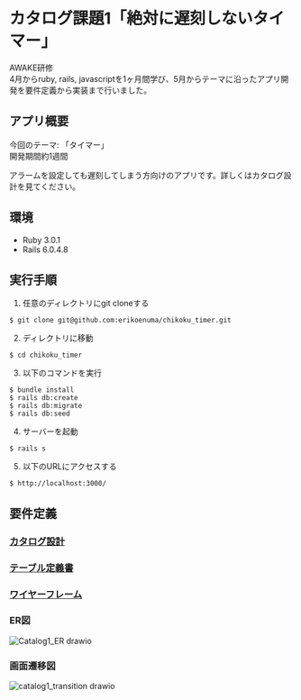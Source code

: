 # カタログ課題1「絶対に遅刻しないタイマー」
AWAKE研修 <br>
4月からruby, rails, javascriptを1ヶ月間学び、5月からテーマに沿ったアプリ開発を要件定義から実装まで行いました。 <br>

## アプリ概要
今回のテーマ: 「タイマー」 <br>
開発期間約1週間 <br>

アラームを設定しても遅刻してしまう方向けのアプリです。詳しくはカタログ設計を見てください。

## 環境
* Ruby 3.0.1
* Rails 6.0.4.8

## 実行手順
1. 任意のディレクトリにgit cloneする
```
$ git clone git@github.com:erikoenuma/chikoku_timer.git
```
2. ディレクトリに移動
```
$ cd chikoku_timer
```
3. 以下のコマンドを実行
```
$ bundle install
$ rails db:create
$ rails db:migrate
$ rails db:seed
```
4. サーバーを起動
```
$ rails s
```
5. 以下のURLにアクセスする
```
$ http://localhost:3000/
```

## 要件定義

### [カタログ設計](https://docs.google.com/spreadsheets/d/1n--QdxONgLz9wqXD_VEIKB3tkjOkPBFEQhETt0j2yeA/edit?usp=sharing)
### [テーブル定義書](https://docs.google.com/spreadsheets/d/1n--QdxONgLz9wqXD_VEIKB3tkjOkPBFEQhETt0j2yeA/edit?usp=sharing)
### [ワイヤーフレーム](https://viewer.diagrams.net/?tags=%7B%7D&highlight=0000ff&edit=_blank&layers=1&nav=1&title=catalog1_wireframe.drawio#R7V1rd9q60v41rPW%2BH8KyJMu2PmJI2n3a7t4v%2B3zpIoEk7BKgQJq0v%2F5IsuWLNCYm2MJg0rP2ITbhMs9oNPPMRR3Sv3t8sRwubt%2FMR%2BNpBzujxw4ZdDAmCAf8%2F8SV39EV7AU0unKznIyiayi98HHyZxxfdOKr95PReJV74no%2Bn64ni%2FzFq%2FlsNr5a564Nl8v5Q%2F5p1%2FNp%2Fl0Xw5uxceHj1XBqXv06Ga1vo6sB9tPrL8eTm1v1zshj0Z27oXpy%2FE1Wt8PR%2FCFziZx3SH85n6%2BjR3eP%2FfFUSE%2FJJfq7i4K7yQdbjmfrMn%2FwPrwbvXOdm5ch%2Bfzn5bu%2Bd7MOztz4ZX4Np%2FfxN44%2F7fq3EsHD7WQ9%2FrgYXonfHzjOHRLeru%2Bm%2FDfEH15PptP%2BfDpf8t9n8xl%2FUmh%2BNPU24%2BV6%2FJi5FH%2FUF%2BP53Xi9%2FM2fou4GOOgGAUt%2Folf4rdTDj8X6kEFFKc1tBhHmxAo3jDXhJnmvVFj8QSwvWHaT4fvwx3%2Bmj1fhq%2FGVd724QP88njVVdGrNxaI6Q46Hu3Tf0iJPS2s8G%2FXEkk2lkZHVcn4%2FG43FOzibxDQe5dazKaSMBCggAHVtOZ4O15NfeSsACSV%2Bh3fzCf8kCQYE6xg4Tv41VvP75dU4%2FrPsstVeKXDNl8L5l1oPlzfjtfFSEqbkmz8fOddA7vX8Zm6gx7VznYdstV7Of4w1BQd0fjid3Mz4r1cczDG%2FHgpdn3Ab3Itv3E1GI%2FE2IbSe8opxPZ%2BtP8YfCjCRWy8mz5A%2BNQ0PAxSJOMU6s9NCouZCOiedAHfCi%2FhBz5UPSIedxw%2FCfnyLJU8O41v8f%2FGDoKGQVoAiLQUjgixibTh6MI6k0xsojBwd0JAcL0aeXwYj3yZEftFS6yUPQvXASyFK1tO53%2BF%2Bi1hqrBP0O6G55R0Ner65TVk0lNcvnPnrf%2Fw34fWrxcPH979e90d90D%2FzplLc%2FBZ3f%2Fmjl%2BPhaDK7UTf4%2B6T31MWFuvB6vhzfiXddrO7F%2F48kIhzPidivh%2FxTd3A%2FikVWPBYZr%2B%2FFXf4Gi8lqciXfxhlPJ%2FGzVlz84jXExcn96m4ufl2P7xbyNSezq8loMrqXrsC9%2BM90eMnfXzx7rd57LOOMm9lQvM108vN%2B2M18k0XhF1EXLpf6lUr%2BbEsd72DiyR9N0fn1ayr%2Bib%2Fg6isESAaZ3z7NuSoPzrBToORzrr7XU%2BlP3vLFMJ6B3kLm7aKfahZEsQf4lA%2BOWF0rwvTkhGVioTRRgfhv0FNmTPkHTG1CIeucu%2BK%2FzM882RMWjt89p8LghdujfzAWzkDUdRwgrELuhqiickQhZ9Dv9HyJH4ck7DAqdx%2Bnwy7ElbAntqrjBcl18yARBwEg1eVFgBiZjp4TdEhP6ITTe2NgkQVBUUZCOqPh6jYRFb%2BzEM%2B%2Fe7wRxFv3cj5fc8iGi%2B5yKWmwcBlzaRSyt9QR%2F5I7itnSOQlhgeWPaSp9%2BVMAq1KK6fh6vUklssFaErxFHxu5qZ3%2FEIPk5DYC5NelMh6kMgghU2fcunQG8Dx1PVEqsF5OhrMbKc%2FRRIA%2FmQshr%2Bb34qPreLqMI%2B8XLfDFeDnhX2C8kZDaqOTlCb6c0EFLChnSThXszBny85An%2FJh6jfn19Wq8K5sCe6UY3IRjA813WtQJ3MqNAndC5%2BH9ej2fcZmE3JUcT9%2FNud8a6coyEnCyUF9r95MFW3Zh34g3HOcMxuBc%2FDMVUl4e8OtXt%2BOrH%2Bl3yTl88b2LiZC1%2BCvHCehFP73zUWqzZrKq8OKIRqZiBhoHyI2rLa4BqNTID%2BudK1XqnTSoKRoUNFCD4EBAmB7aShvkiX%2BmBulukyN%2FDN3SXKPkWXvTOXe%2FVmt1f3f7%2BXv%2FVf%2FLq%2BGLOZu%2B%2FfT6xxkDVY5HKrHKFYWcVGgj68dqGZ7HD%2Fgfxg%2FOhfELpNnjYSkPbvjFNCzl4Sp%2FfMS0KfHzmdEzwjwIaz9xsap2YEG4lR5l8KYGCKkwUIG4MvhUISuGNFlRSFZQXrCK6BAWFEBTRmRK0NQ4vcjeVWG5KC6DELGJEIYQ8johEmQKh4pbIMDf2kq3tydEM6EydutlMl2ParuJC1oYQkxQvNpAAcIoHYL9VF%2F4iHUDzc5YL8GAZdauGgzsY9JV4fbuhRiEEvDlcP7lqivGgDFsdTUG9imEgcVMIwzKqSbjOQmysljWVpcBg3kqzNA5MK8kUHWlVWCcTtUZ5SF0wb3Lot0czZxXn4ef2Mpdvfr36w%2Fn%2BwP7dQb4cJXno88vhKUVDnr0h44kCp5%2BkM%2FRpYUPGf3wft6L4m25y52tpDMu3gb5i8f0ZlIWYZPtSL70Nt%2BYZuLOKr5viTz0sz5ndQ9M0ryK782%2Fri9DQ4lqEF3h7zDIYcifwLESt7D4FDYkwfWFoxvgFGi%2BsiOYuA9SWNwzn%2BpXppP02%2FJv4solyCXJVZe7p87G1%2BeGIvPnwAvyJw8UOqFyoJB0hQAVffLlmNgFegqNzb5W9E4CDQXds97SEyuYKbiZq3BXvqCgIx3u05R6YX4xC0DlO9RTNHpJJz%2FO2vv10kOYEdcIrj0KxdYkAOgI5Ne1lUH0trnIEx2kci9Q7omw4YnG7cIjlWWFtuebKgHPNcFzEQieB7ghVXBJIHYAV10ufOPux0Du1p5YyEwaO77cI5eSG4BeHS5lpQsW0pIqF6xyHROfExEgbKgrbph%2BW7387Fx%2Bvvx9ff7x77Pvr356I6gsuHysDm8bJ9R1mgZjM9zYP%2FRN5YyJhwB5OZ5vlTMGRdYuypgDYcbJjPl6eVhZzth1AQqaMaa%2FXnWkMQhiqzlj4rkQ9%2BFCi6su9gNE5UQaPyMXicqDWRttDKJ5Yo01pGB6H0TKqhNwoo23qCMDM6j7N51QtC0LMUIvF2TrRJwk2VQIepRBNgmw18U0HZuhVQLy%2BzbjbTgCe268HXRC2gn9DKOsR14mtC0LveBQAmHQ7NqNu4HoC2CPt2HgqbN4jKhSg4T3hDVICTbxbC75nvp2jbPWGRWhNdfYEd9HZlCCoTpIgEIlQW0KUiLW3Et47lLHaWh4DlXyH3F8zpHgqosKhkLtEqlTgja%2Fsu2YHZnhYYuCdpfj0UjPExXEeaeofQOafCPZtLgaEb%2BjgriwtQE8Re4zQLPrUgZFi%2FEUyxtw4o0bXBNsK4biwqSkKaqhkNU0%2FFMl1Ro9dUvUFZ0ScWU81yZEg1AvAocvlOCKCppzmVhPqqKiVDuTRUxEhv5JYdxTGhJ4xcRPM5Z3RiPcuhusPGxqRBKfZL34wKo6QB3JvuhC7qFMa3JS1OkLpk%2BoQ%2FQgKvz0Oz0qH1CxVRv1bNx1S54V31wthjOQaLiKpC9og%2BXN5fD%2FRB1oNLYLfPT%2FHRzh40iG4np4N5n%2Bjv78bj6bryT4uaekJIYDVhHygESbqky5OMVVOTE4%2BU2Jl0oB8ysD8Vh8MCoESjkqTz0XJc9VqvWsl8Hpy0QoJnf4f7jgMQ3516VMPOJAcgUTN8Q%2BRPk6Vb9idZevbH4tzN0VCzj7a5i%2BZQRh8pZqfYkL4o9yq1BclOtQXJdLP31ashTFJaGVNLsc1esrklfczRqM5H5M9cq%2FTmxHcjcmfMXdjNCiNVwGluRWgki60KlY6ukzURaX3%2BmNM4%2Bl4MbrPrkp6WB1L17%2Fyc3sPW4Hkus3mY%2Bgq4z8NdGb7MW8NsfPM9Q%2BKYWMFmxtxZAHZ8yBKNkD5sxRsNW%2FiqlksDWHUtuest3HX%2BlIAsS6ROuadT2RmIGi3K7vm%2Bi4BpVVHTwQh9EieMBCVELARnMvAKBx6wIG4iCwKIZP%2BKLNZIRZwB47xYF0nKMHvviTOC2KlCuNRfxbiH3jLCveh2V1wdwpaFurqDOHVQSiPFq0dl2fmPELIVBACya16zSrQFWCDsRe8leUMGcj9WP1LA24zBSgfnTZHVEeiyOymYx77pACHt0%2F8cI4%2F8I1Z7GIWW3foiwWdfFmNCw24MLwYGA3OWWznkCVbY%2Bq3VwWgcjVNueyvKcSkBaHGcCIQfznKZMFg4me2OP2blUh%2BsPksM1Y7ZS%2B2s5x3X9HGYGplLj2kIptNKRp%2Bknc6suURtIRzjo9p8OQfHJfPjlSB9U%2B3ugpgJZ4Tspj7E3FWQ4U%2FtlNYBG4Abw1cTn1cLABIgIwn7bjcxeIMVOTS%2BVGenHMEFG0CaJA0ZpPraH6FhF0GmmbEHIpowa5FQDuTH249N588b58%2Fv1i6btn96N%2BMH68WzT2pFOSP8YBu1YLskFRAQH1EfNYxO%2ByzA918zkvpE8TL3%2FoqfbC%2BZd1gvzLVkdigZia0XSLOCwv30Dm2YutQCwgN6vkqJYgHZomysaMYCv20oNymTb5guI50V%2Bx9EHLgzbNKJ%2FZjNHg3Qvy%2BzxRNBgmQ%2FQugGE%2BlfkZm04a3E99gjL%2FalG7noERVpRU1Znvv4Zv%2F3rxz7%2BOd%2FXfl2feX6Of%2F3nxGW6rSPp3o4z1eTrocCdotFVVgTyxT5LSjlikLiKAM5KczV614sNChcoJogpIWTnJt9WeKgPoHZZ0GaCwdmUL5%2BF7F53gPJ4AGLGygu%2FpS2UWQwEv4rGGkZ2Ja1GjuWHRbFAmR1IeBAYU7RkDILn4TGegwa6cnXoXQlDXz%2BNLKGTBkMtsImy63nwHuiCy9Dp205iRDdlxvoOV1SMOE7C4P%2Fz36%2BX7%2FmQ%2Buvz7xZ9Rf3hx%2F%2B%2BooAejzPrxxRAGUUomhzWL%2FopT5iKPOAp4aEyQk%2FxopI6oy7bZg3M%2FeH1Nfl15X945r%2FC%2FD4Px8vukDK3zXJ8Xpb5t9nDZKiTrEKfrZH50bsBkMUGp8rC1CqYZFCxAAsXGKsysImWsUvMlc4R8axIhSE8uuSeDVGy8oJN5r1NIqnQGb9CZM7r3pQil%2Fw8m%2FEGYew%2BYFi7JwDek66LkQEIr8oUy8ol8k8zrYcoXewzQX9sSLgjgL2QinOUHoQeqHEJFn6GXOcRA2ryeWUDWcBTA7INtFOCIP5maxe0IU12QItqUPQFB%2F8BETZz9G5TCyQOlaiGf7VbhDRulQSUmx9oWHXdbAVQUe%2BWoLw%2BgE6tA5%2FHbn%2FvPb88Gv7D79cO%2FFzezKxKAM74lvxtepPYlLsBSR6tkj18v5a0lNbCJ20bi0x3S3vToBdUr95x8003yXg606zSOhJBOfZ1uGnfUNrn2BNrniFOTnwYqVmHEHGeLiJpHkVGRtHerugKg5hkC5Ll0Q86WqINds4lDoO2xCuTeh3ejd65z8zIkn%2F%2B8fNf3btagSdDB2M95oXlmADmBmS%2Brr4YBFBUQvuqialMNg97LV76IIdBeyautbgHE8VS3kBU%2BNtdVXZULIBqFFf67t9qYpeTNxLgCWF3ub%2Fr6CgWgRbimaADEtnCUf8nujaOFy%2FNLLMO6mDYQqm3m9GMds2OGyje2q31bzOKJjJsDsxK1XtWjeFCEuFajJXIq5qq0uizhcoo212ghbZfzscUiLRAjqPbyYJIU2A%2B6mkRdBuVga8vBw2EpXJx4aIwtIF3q7122EA14VDkJSOyAKbcsdoA%2FeN6%2B3Uxfy2pZlrZRuwQyWbUVZcH4QiTowSRTgSXjgWfQWl40BRUATBqkqCrUrczdaR59LOb9l9qe68ojwagU1A20GBUKWiC7qBTUGrQZFcDZsosJFKy3GxN4W7GKCjgIqE2oMIMttludAKNSnAo4FY9QZ%2B%2FwtH3TBxZNA1ApPLf1tGigdji74ED0bcuXzN4xKW6Vb%2F2CgbuvrMIDTiNq95JpAiqtrplBgY9yiCAEHCZht2rmuUngU4%2Fi02grG5SkgaHiDKtpYBdyJFxRIsUhE%2BmwQYdVt1c1bwIYdny3q%2Fit3zpONg6mgGGBfAkDlrgMLRlt2mvVBEQYOmYRuvPg8vzvF3%2Bu%2Fvpw%2FfUK%2F%2BmzF8MPZYp591L3zIi21dg9hQCUVYkDyI%2Bo8JkpdjDZ7PWj3ctWOiNf30mMl6qu1BlEzmTUWuS2MU8HEtnz2kA4CrrjylQA5Ou7Tk6bYTaxZjZtlu6BYBf4BhqQT5aoH48ngBAPZJmGUwBsb3Y9gYJSs9Y4aCAsDAh5LMMCVal5ndCVralM1PtxE4gddXRA4BFpF3t%2Bh5nmcN%2Bd23znN3LTkIjr6tqERQw4wUKyoZp%2Ft32DTdy1m0HlEKDwHCglbRkM%2BORvvrsHTjwdL0xasYMDFTSl4Il0dgUNpZnlZEKmDpdIy19VD1rcvS4kzveLQxK5B7EkdgUOJY6jEUyhKGoVh4FIuiToiVEAukyzLuztcCRjTOE1joar28TV5HcW4vl3jzfikOTu5Xy%2B5rvpcNFdLsdXQrzLeAOmG%2FdZczZX0c5btIdDoJePksSR6JPZzWupEkZUBA0eiP8i%2FmZVKBEhhhL5UPe1VR0Catt2WnyVrLbANwQFJAawik3sSKq4IMBoqE3npYUd0jME2hxaoC6qHyFmIgjk2qyqOsASNFLVCbCTW9V0KML2ZKo4aY5DmWYVJlqG%2BEZ%2B0vRiAK1qOoYi7yLX6vghwuUgUgkCOxCZUbg5Rrg50CjHyK8ZKhKUDOdtQmVG8%2BbGcYJqQxRqEywz2m%2FqObN7BquIm7EJlskYmCVoJ7AKyQabUBUUqbuS0qSiVzwI4tNFRfGTTMgEgwNAs27vIzl2Mu0zNLG06h4SwD3UcZpOpNA30zZbJjZjRuXTnAMyOEMGK5NhXT7EYiASuvVwPbxMiJrp8HI8fTdfTdaTuXj9ZfTccCGS%2FVJWNOzQgbyy5LDOBF81kQCOh6v1w3i1BuieemMEI8hzPXOmLIFy5kFdSlAwrKDkdI14HRuLMl9rUJqQKwl9HuKQi6svGkU42LjPf0fp79vgj2uMBV3AcPvEhFkNW9np0I3B6NPN9V%2B3N70vd2j4O5x%2BHNzCseARTUeoADfqalMPrA54g1EzY47T9L7nbL7Y6Tp6tRJQwWIZ3eKxvi2f34eoj7pYHwwHlRzV5DDBeBU00J6G%2BPHApBxedZUDwngVzMc87XkpcNwxKQWcZctYMC7ztO9thS5HKNjv2FoY3cIUatv3PZyQAvsYXAuDVVxU3fJND1Od0rE5uhYGq6D5%2BrTjpagRyppmECEm7rTdbT%2BknTj6buftHVqIXzvtdQIaRScWQ2V1o1O1NaeNzhjRTp9EyuouB44XO%2B1yOS5TnZLeFDvoAXZQl%2F5eGoK1Ubc8IrbZDwzLCrBEuqyOqCGY5P0x%2FgrP7AcOXP2VnNpOPoKBa%2FUYF0%2BTPtr3PuEVDzzc2a1uJqRV7BxlYESQQawPx2Ie1%2FTM3HS%2FP1qMPL8ERladZ6%2BQsC0Z5ohWPBZ33Af9TmjueEeDnq9vU%2Fs3lMW00cYFdhqToDuT%2BUwKhk7VrG1KAluHnxbDh4%2B%2Fl6O%2F3%2F09nSx%2FrmfgkcQRsqijhUrpAlXPCZi6pTbFkBkQ79KTqVdfVQEB8bqBBgMFBpOIQ39Vg3au4b4uJArpBYZS4cbivjDC2AOQO%2B0yV5O7D55wYVvy26TtN7gP242k2LKtdcNoiuor1IgecnnADlQEk1cXTKaX1%2FTgKUYF1xBMudop5BiqIKyrXBiEp0TbZCMmullmcEBZAf7UERM4jGC9huT5JA7yXeDV6iNyYK%2FJTMg13RZVOtjNRMBmjAJDUphIO5E5G8q7SkJZG6EDY1noC7eU0EHCUy6Dk93Ycdf65BaROsgDtq39G81CBrwsgqfRmCX8TwP4BvA%2BxZz5kRI%2FCFPSZZkfnQRyoa5062QEeIrgEfFAEgYnP48ce00g4MDJTU%2FuUMfD%2BnBkvETiCTJsm1VRG%2FcDDGVqesBVI%2Fkj%2B9V0pFwMIWWVAgInQlHhFQQDdYrQ4DAMFE33Ca0AyA1s7xPfv7%2B9%2FzBF79%2BvyLfB%2BV8vf6LBDyhxowt2L3QbCojG8tvl20BhAfGkLqwj4ts4BLSL%2FUINfjb3hj138wvXR8OBsLa6nAoFHt1rRAlCsmvrlii9ZeqkLFfSPKeA0rSw%2B40o4Q2pkA06Nals1ZOJieHbgZRsXfXZMLq7MkXHC5jru12jStwiNwvjtU1NZKu6VTB1y%2BFldd8spn1OPStJZ6ZLSgFn2TLCtJEYeYckbYTE1Ltorq7Y3LhfI6dlxQ%2FkaYTcke5R%2BYDKZSmn87MeVwoRPodiv2y601MVyEjnBikw0p3UlY6EEYZoDeMg151ojUafUMSdS1cbWIY9BzoUubYjiuCoHmqLru2s6gPBBbCHtaFyG%2F76%2Bs%2FD9bzXG2H8SNZ%2Fwi%2BvwYpigwNUFq41Zo15gRGzuRgqf%2FUBsKowbSBYADG2YxZQIbsW8xNdR%2Fxf92p%2B1xqgjf0LKsysbf8CQS5xfuxeqGLsU2O4lGW2GJQXEOrq8joitpijgGphiwn1Nr9wfWwxCOvh1Y9XyBbzbWUjGDYDYBCdU%2Fz7dFeGioQ2gpZWG1nBrYDwb22pJiFs64VWFzMIAlYwr%2B1UtAlg6W7ewfZuNAv6crfBUmMxTtk20Ekt1gGriTc44DZpkKeCr4aV3BBEgk0ydn27BTewmM2w4JMQ86HJlmiyRbbLmQajxcWvv5aP32bz8%2B%2Fvbs9mD%2BF3kDWquPay0VQeE0lEvT2aAYd%2F1MXlgahA9JCnEhlFqfgjR8WjVplvEBcoGV%2FIsYJWqmm7eIX0WxdpiMEmrjYODkSs%2BnaLE4Uui3FNYFFd3teX%2FnL17fu%2F3359e%2F9%2BMcJX56%2BGtwXpjnAgIQoEV8E97ASrLF3BzajAMzlDiYrDcXuoNXiamV7gXIHaVikIJlTCxsFEcXa%2BNxA1iVExWpDsgCzO8oeqTi2sLhksj53bfu8r2kUrgA1hSrtePusInk%2FPt04f8CBrw65E5alqlwo8dUXFwoxAtxJYPZFRFkWLRnQcrez0IHesW%2FPAyZj16Mlmj1bTlnjdFawOwV0n85NXJxogU5usGvWqj4DX4zrzvMRqpOpskKqHXSjbDMkVM6dbQXINFC1EWXnCrPJgR5wLisQKO5frJnBoch45kYXgPV8UClcZcVdiEUWHLy2Su%2B9A3qeLULemKjXYTYFqZZgwSuJg1meVYJsgHRoywAmr1nEpID4GcuPwBCsbl88jhcJhy9xtwFqAaQ3WF2KP9Vy5eT3VuxB7CEL4fC0dqPQDsEfUuvwhN1sOkhCqLl2sXmJwfPUgWQXuzn5dYu6yfnsCMRLbTPxe6k17jvoYNP8xnA2n3jahhMDS0cWCL97gekBFiY7VKL24fWWg%2FHOlKqHSkGQf7FVHciK8AQkj0Dv3xD8z0EuuV4GdaOrMzsXQTAY4o1Mx05WPHz7%2FtP51%2Benb9W%2ByCh8X%2F%2FwIZ2uAYnGCDukhpuLtc33diljLEydUM1lBL9Y2yyx7Kp6ZBvBqrkbi5QB2vXFLmlRGqzm06%2BeTQme%2BB4FOmAeH9BXQ3H%2B%2Bf%2F788d1P8vc%2Fbz%2Bfj%2B%2B%2FXT4EP%2BAB%2FbUV3jdwabpmpyeiwHFkSlBVL0cYFYjLrq3svoGoUMcgohuAClRA1%2Fq1QsGZKFZxgXjJ1q%2BWBuAC1cG1fb14DrTv28UFniHU7vXSAFx8iEBs%2FXqBhq5bRQVOP7d8tewdFZhg1JIc%2BDDSG9hxg67KWSoRuwB1XhujA8sYIhGPPaEBYgGfomIZDThSP9w0BixpkD63LGko%2Bj6O5AUoc2g0rGWJQ5F1VMkRijourthhVHbZE3kCXahZyvB2OJI9o2K%2FHA1Xtwmxx%2B8sxPPvHm%2B4oG%2B7l%2FP5mm%2Bow0V3uRxfCfku4z2YQlttUhBkFhZsWyIEoV6ewlzxP5zMbl5LnTAaGaGsRPwX8TerQoswt4eO5hJAacfAqhIBNMBOy68KSSHkm%2BvNN9cbVmef2xFVYYeaOUguLbwKO6SOUtiqWPu6upMclwEQ2psDDCMIxPCNVHbfAbZzm7oeQFG1J%2BM31dIs0lNyYFQgHVzmid38pOsbELSq60FBBA46WMePESqJkTqUzQ5GZjxeR5l91UUbfs1YEVQ2sLeJlRnXm5vHCavOhnDUJlpm3N%2FU2Q57R6uAprGJlskdmOTwCa1OIe1gEyuIdaByrGhPPpA%2BhmA8HVncKOsngdM1mgdn3S6I6F4g%2BrYGVCDadRNLxP%2FTiZT7Zg5ny76fmF75NOeYDM6QQdFkKJgPsRiIRG89XA8vE9ZmOrwcT9%2FNV5P1ZC5efxk9N1yIYV1SVjTs0IG8suTIzgR5NZEYjoer9YNoQbZakcqDBTPccwnQUA8NbAnq0gKI2uAL2Re1imknqAr3CtaysTDzw8JK03Mlsc9jHHJx9UV7EEcb9%2FnvKP19GwWorI0UigpdwHqrhFGu0cmrC2i4iuHUSZqLFQPWxfnKU5CorbGTFASPQaRMi0oduFq4Xc9LK8LzfdpgjGg1v85aXvWAXRI0GyCTcDmtoCcjd7sQwbMOTmuoQRC1vP3hyVUEMip2IWp5L8STq6gBELW8MeKpVQQxXXYBanmHxFNraP8AlUjnlxyID4FRKMKGDMhHAWb6TDmEAk3a5c9QJSVerWAUPhfx8HfmaTE1owO83bB8EHPkQDFWQRXOtsc5FvBaRzAwWlAaxb3U8GlldU04wx8GF2%2B%2Ff%2Fz0Dv%2F%2B8ub1iy%2BvyPoRHFfniTl08RxCST5VZWubN9HTdZhxcvqZq6xptsHdTUjF3ERPv4rBSCAycF1vFpm4nNcR03CfLq4edM6x8GyAjoJmrLfS%2B8A28HqsS0jRIOkzl3ldbPqjCHtdtyaGcULefHlYv33lvf%2FzFc3mf%2F38hN5AU3%2FMwmHbFXJIaLeXlxjyCVhjYFVYMJkEN8s0R7VrG7Xis7Io1VRjBaNk8kn7V2kxmbKLNH%2FaZtEnLCqY12mpQmM5a74MRjWp8%2FX6093in5%2Fug%2F%2F2%2FudD%2BPktcr6CflIyuzcpx6Wy3aYfZ%2FSAwzKOx3MijLpdPx%2B3cM%2BJdIFic%2B7Sdn1gQlA13tOv6c%2Ff0971hw%2F91xfOxaf%2F%2BD%2Bv3kJ4YW8qVw6%2F5d3IFqWy8Qt3tc5LtRzEb8E%2FceZdtl3BZQDMd8nkizpkJh1SrTlH93oqY%2FJbvtTHs6eWdaJh5U1HgRoBylZsAHzEuqqMWmkWcoBjf8FzABGrwAaAOgX4HTq2zz03cSeBMSdIEuKpvMCRTfWdnAhKzNzYDuuIvd1goURvRT%2BTM3mB8Wk1hfywaYT856ToKGl%2BTo6NSAygMUGtmThWAB1CWh3KmecGwLZWk5cIwwYlaPc4RGBHAWsVmWc0gBZGbZ29sIghR%2FwAZghUDIXLTF23DAREfu15fEDV%2Bu6SfQsZSoQ2ZnJA1Trt7d%2B8KALkNDjA1uCA3ZSI0CCXvNF8OYIDyMO2qlFQmLs7x7ab2LDjbxKb60ArsTbGDZYb5AIf70iBHW2pGp%2BVKD6jUBGPVcUHnOGmKz7xILHZ1XvIwT3e8QJV6z0IoF29L6gvPNjpAjuuOMKeseJqyhvAgEFOdpZkzuw0PRVSpoeFJYdBqqMoDrg5qGKP3kNm8x7CVq2pWah4HGMkdkPKdTa6zUVEj03gzLZL0304AacDBzIWNmEz606PY7hErbDBbJ5F2IhJexzHlIl6YSsgrGwCV9BW2YaREzsyR3yPc4ux9RCErdVAQoWdW5dz8yCRSXfUF6mn0AHOwK0ef9un2e6W98XIzPsiEPLaTrGFMS84dL6KEn4z81VVLFJL6dOOsQjzu55WoCKOwQZoTagPxa0NYDijw%2BEJw1YAI2Z%2F6EsPe1AtrE%2FAGRIU1wSNC%2B%2BlxzMAZLi8Uomlytgd3%2BuSfCFoQdKlxokgMJrQ7nlYPaQ7Oq%2BuZ5ScwYF9XZ2JMC6HP8RgN1wodhqJy%2BFPLth9vbiuk%2Fxo1WXURXuH6PAnF%2By%2BdBoO0eFPLqh%2B13HhZLRVXA5%2FYEH1u04TcDn8Ix1rWC8gr2gXF3gYYsvXy%2F5xoSZRX0nL5o5RoLe5Cm%2F%2FVTUUiu0PuX9zR%2FLbcRpelKFYnrbNMtlxN4F4bUeBZGOCCQwmFPNH9TQDBZSjoxo2NXFcyfZCSgJlNftAIQ4gQiV5oIjPnpeve4pSDL7wDKJEU9DvhE21rVVA6DklIbTaOUgBjuDUVX0YXdVMn3IkOqrLdgjX11NNIU5DhmZh1BMTyqAg0hu13zJlz0Mmqw6YbIFMnpwdxxClvmSTDevx90m6l8o8cIIO6Qmv2Om9UVp4uczpnffzfr6OMT5byYhDvA3yF4%2FpzXRpMOEVBnTjF0qGSEQZn3O1WPxcK%2B6TNdvJl97mG2c76Kr4vtILDqNu4rDDqLTdToddyORXTxr653zO6h5IuQmRRh%2BsjkL3SqsXaq9LQsTtKm9c2Qo%2FMCeiiTGiqiY3N00gqG2oB4WItlYROtTvEr0znZnYWKUNoPOQdQz2MhcDBQiawNCEwRhljv8tOUI1XffafNRSorI1MhXRLvaL5mBmprtsPz4V81cO0rSNb7wyzr9ywSjVZwxKhZE1SecWzTxBgUuBJUf3HLhABxCfCJ8nB4W7%2BUVrLC0AVrvcD3hccpu5H%2BzS7TGzSgOB5yOfaCAYTYq3R9OqYQVOUj4xQgfCCEVOmbFX73%2FOHnDkc%2FWc0PEaDcd1DFihAD7pb4cc%2FupBLRxyu5keOmKcKN5k3L0AqHO2attNtj9PiGrI2JhPRB3xL7mzaT6R%2FDFtrS9%2FCkAuy9htmkXkphuFOkXVye0kksGzoEDQ0ZlITZq30o8CnVmta41SiPVyMpzdSOmOJkIVooOFV%2FN78dl1dF3G9cAvWvyL8XLCv8F4WzppwzIo3kVzQocyKtDmGT9rR1rlDGmQY516nV9fr8a18BzQAdap9Y76WMwirl1txHA0mYf36%2FV8JsjZolOo1bp9rd1P1m%2FZdX4j3nCcsx%2BDc%2FEP4HnlDX796nZ89SP9LjkHMr53MRGyHkg%2BOaAX%2FfTOR6nOmgWrwlYg19u42UBTuyGnrzZTAdVqPpmbOanTvtSJNVydIMJPttLFyde2WSeVhdLUSfev0vxWTtGKsmD7U0DccHsGnhluMft%2FvGETCvyNXm8AkNJ%2B4pdZ8XuB88ipgYjtQmpus9nmcMEUHJQSrC3eBA8Jb%2B1sOzEPZFu4rE6HAQ8M90RHeyinw3BDBXhsW2n987rTy4wnqAQgn2zcgqDKaFW8kUXIqw0hiHILxEEP8fweubJy%2B0v5hKgc9hMddcRfR213jVyhsUKQuhsfPD85TDDt6gGGb4kUHbAdpQ1A1WtCweSXjIMRF%2BBFo97lkJ%2Be0g2W%2BB7qSqIkwDiR9uGu2knSlQ92uEDWmdaGOFRXG63ZJAAKpd%2FoCYMgmPgQGjrfOjSxyn%2BlDiUB0HTBaIKQ%2BpawybetxlxAWB3MfJQVjwYaFMh4W612ZCZRFeNgcttHhINiS5qDg8nwxDiYwe%2Fx4ECM4S50723DyDG5jhiKY%2B7idmlS6N4oMEzuIQZjRwqi0WBQ128gFNAhFc8rjkqOmpWMHw%2FWThVQVVhTN9eorkXwyDEHzFuuhEIOEMLDKvTk8QEnFaqliM7bqELIY%2FvXodJdu2V0SCN9Tjq0uw4xraULISCHYV1roNqd52mN2aF30poKLE%2BA3S7R7U0TNAfqbStwe8rW%2FBtTx08qVI0KBd0gyGxfOW1K0%2BP71CagMGhXbToZpDq0Cft0U8ayXm3ivy7nYvhAcu%2BFqM55Mx%2BNxTP%2BBw%3D%3D)
### ER図
![Catalog1_ER drawio](https://user-images.githubusercontent.com/75299872/167992380-18c4e11f-b381-4cd9-b5d1-b40821971635.png)
### 画面遷移図
![catalog1_transition drawio](https://user-images.githubusercontent.com/75299872/167992300-da015380-85cf-4cd6-a946-a16997f71ec9.png)

